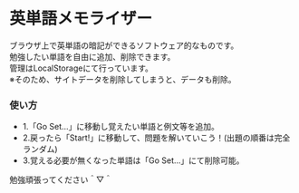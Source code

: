 # 英単語メモライザー

ブラウザ上で英単語の暗記ができるソフトウェア的なものです。<br>
勉強したい単語を自由に追加、削除できます。<br>
管理はLocalStorageにて行っています。<br>
※そのため、サイトデータを削除してしまうと、データも削除。<br>

<h3>使い方</h3>
<ul>
<li>1.「Go Set...」に移動し覚えたい単語と例文等を追加。</li>
<li>2.戻ったら「Start!」に移動して、問題を解いていこう！(出題の順番は完全ランダム)</li>
<li>3.覚える必要が無くなった単語は「Go Set...」にて削除可能。</li>
</ul>
<p>勉強頑張ってください＾▽＾</p>
